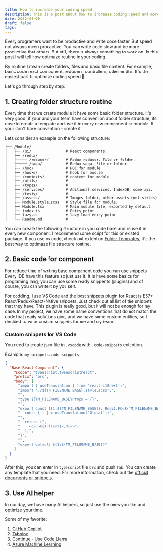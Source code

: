 ```yaml
---
title: How to increase your coding speed.
description: This is a post about how to increase coding speed and more ditails about increase coding speed methods.
date: 2023-08-09
draft: false
tags:
---
```


Every programers want to be prodactive and write code faster. But speed not always meen prodactive. You can write code slow and be more productive that others. But still, there is always something to work on. In this post I will tell how optimaze routine in your coding.

By routine I mean create folders, files and basic file content. For example, basic code react component, reducers, controllers, other entitis. It's the easiest part to optimize coding speed 🙂.

Let's go through step by step:

## 1. Creating folder structure routine

Every time that we create module it have some basic folder structure. It's very good, if your and your team have convention about folder structure, its ease to create a template and use it in every new component or module. If your don't have convention - create it.

Lets consider an example on the following structure:

```
├── /Module/
│   ├── /ui/                # React components.
│   ├── /redux/
│   ├───── /reducer/        # Redux reducer. File or folder.
│   ├───── /saga/           # Redux saga. File or folder.
|   ├── /hoc/               # HOC for module
|   ├── /hooks/             # hook for module
|   ├── /contexts/          # context for module
│   ├── /utils/             # 
│   ├── /types/             #
│   ├── /services/          # Aditional services. IndexDB, some api.
│   ├── /tests/             # 
│   ├── /assets/            # Images folder, other assets (not styles)
│   ├── Module.style.scss   # Style file for module.
│   ├── Module.tsx          # Main module file, exported by default
│   ├── index.ts            # Entry point
│   ├── lazy.ts             # lazy load entry point
│   └── Readme.md           # 
```

You can create the following structure in you code base and reuse it in every new component. I recommend some script for this or existed package. If you use vs code, check out extention [Folder Templates](https://marketplace.visualstudio.com/items?itemName=Huuums.vscode-fast-folder-structure), it's the best way to optimaze file structure routine.

## 2. Basic code for component

For reduce time of writing base component code you can use snippets. Every IDE have this feature so just use it. It is have some basics for programing lang, you can use some ready snippents (plugins) and of course, you can write it by you self.

For codding, I use VS Code and the best snippets plugin for React is [ES7+ React/Redux/React-Native snippets](https://marketplace.visualstudio.com/items?itemName=dsznajder.es7-react-js-snippets). Just check out [all list of the snippets](https://github.com/ults-io/vscode-react-javascript-snippets/blob/master/docs/Snippets.md) that they have. This plugin is really good, but it will not be enough for my case.  In my project, we have some name conventions that do not match the code that ready solutions give, and we have some custom entities, so I decided to write custom snippets for me and my team.

### Custom snippets for VS Code

You need to create json file in `.vscode` with `.code-snippets` extention.

Example: `my-snippets.code-snippets`

```json
{
  "Base React Component": {
    "scope": "typescript,typescriptreact",
    "prefix": "brc",
    "body": [
      "import { useTranslation } from 'react-i18next';",
      "import './${TM_FILENAME_BASE}.style.scss';",
      "",
      "type ${TM_FILENAME_BASE}Props = {}",
      "",
      "export const ${1:${TM_FILENAME_BASE}}: React.FC<${TM_FILENAME_BASE}Props> = ({}) => {",
      "  const { t } = useTranslation('Global');",
      "",
      "  return (",
      "    <div>${1:first}</div>",
      "  );",
      "}",
      "",
      "export default ${1:${TM_FILENAME_BASE}}"
    ]
  }
}
```

After this, you can enter in `typescript` file `brc` and push `Tab`.
You can create any template that you need. For more information, check out the [official documents on snippets](https://code.visualstudio.com/docs/editor/userdefinedsnippets#_create-your-own-snippets).

## 3. Use AI helper

In our day, we have many AI helpers, so just use the ones you like and optimize your time.

Some of my favorite:

1. [GitHub Copilot](https://marketplace.visualstudio.com/items?itemName=GitHub.copilot)
2. [Tabnine](https://marketplace.visualstudio.com/items?itemName=TabNine.tabnine-vscode)
3. [Continue - Use Code Llama](https://marketplace.visualstudio.com/items?itemName=Continue.continue)
4. [Azure Machine Learning](https://marketplace.visualstudio.com/items?itemName=ms-toolsai.vscode-ai)

